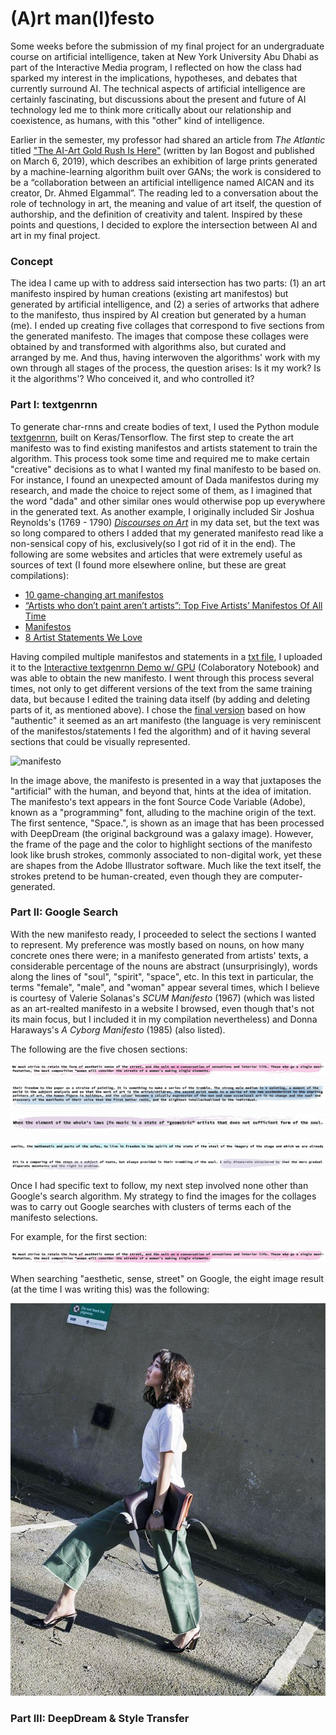 # (A)rt man(I)festo
  
Some weeks before the submission of my final project for an undergraduate course on artificial intelligence, taken at New York University Abu Dhabi as part of the Interactive Media program, I reflected on how the class had sparked my interest in the implications, hypotheses, and debates that currently surround AI. The technical aspects of artificial intelligence are certainly fascinating, but discussions about the present and future of AI technology led me to think more critically about our relationship and coexistence, as humans, with this "other" kind of intelligence.
  
Earlier in the semester, my professor had shared an article from *The Atlantic* titled ["The AI-Art Gold Rush Is Here"](https://www.theatlantic.com/technology/archive/2019/03/ai-created-art-invades-chelsea-gallery-scene/584134/) (written by Ian Bogost and published on March 6, 2019), which describes an exhibition of large prints generated by a machine-learning algorithm built over GANs; the work is considered to be a “collaboration between an artificial intelligence named AICAN and its creator, Dr. Ahmed Elgammal”. The reading led to a conversation about the role of technology in art, the meaning and value of art itself, the question of authorship, and the definition of creativity and talent. Inspired by these points and questions, I decided to explore the intersection between AI and art in my final project. 

### Concept
The idea I came up with to address said intersection has two parts: (1) an art manifesto inspired by human creations (existing art manifestos) but generated by artificial intelligence, and (2) a series of artworks that adhere to the manifesto, thus inspired by AI creation but generated by a human (me). I ended up creating five collages that correspond to five sections from the generated manifesto. The images that compose these collages were obtained by and transformed with algorithms also, but curated and arranged by me. And thus, having interwoven the algorithms' work with my own through all stages of the process, the question arises: Is it my work? Is it the algorithms'? Who conceived it, and who controlled it?  
   
### Part I: textgenrnn  
To generate char-rnns and create bodies of text, I used the Python module [textgenrnn](https://github.com/minimaxir/textgenrnn), built on Keras/Tensorflow. The first step to create the art manifesto was to find existing manifestos and artists statement to train the algorithm. This process took some time and required me to make certain "creative" decisions as to what I wanted my final manifesto to be based on. For instance, I found an unexpected amount of Dada manifestos during my research, and made the choice to reject some of them, as I imagined that the word "dada" and other similar ones would otherwise pop up everywhere in the generated text. As another example, I originally included Sir Joshua Reynolds's (1769 - 1790) [*Discourses on Art*](https://www.gutenberg.org/files/2176/2176-h/2176-h.htm) in my data set, but the text was so long compared to others I added that my generated manifesto read like a non-sensical copy of his, exclusively(so I got rid of it in the end). The following are some websites and articles that were extremely useful as sources of text (I found more elsewhere online, but these are great compilations):
* [10 game-changing art manifestos](https://www.royalacademy.org.uk/article/ten-game-changing-manifestos)
* [“Artists who don’t paint aren’t artists”: Top Five Artists’ Manifestos Of All Time](http://www.thedoublenegative.co.uk/2015/10/top-five-artists-manifestos-of-all-time/)
* [Manifestos](https://391.org/manifestos/)
* [8 Artist Statements We Love](http://www.theartleague.org/blog/2015/08/24/artist-statements-we-love/) 
  
Having compiled multiple manifestos and statements in a [txt file](https://github.com/marialauramirabelli/A.rt-I.ntel/blob/master/Final/Found-Manifestos.txt), I uploaded it to the [Interactive textgenrnn Demo w/ GPU](https://drive.google.com/file/d/1mMKGnVxirJnqDViH7BDJxFqWrsXlPSoK/view) (Colaboratory Notebook) and was able to obtain the new manifesto. I went through this process several times, not only to get different versions of the text from the same training data, but because I edited the training data itself (by adding and deleting parts of it, as mentioned above). I chose the [final version](https://github.com/marialauramirabelli/A.rt-I.ntel/blob/master/Final/Chosen-Manifesto.txt) based on how "authentic" it seemed as an art manifesto (the language is very reminiscent of the manifestos/statements I fed the algorithm) and of it having several sections that could be visually represented. 
  
![manifesto](https://github.com/marialauramirabelli/A.rt-I.ntel/blob/master/Final/FinalManifesto.jpg)
  
In the image above, the manifesto is presented in a way that juxtaposes the "artificial" with the human, and beyond that, hints at the idea of imitation. The manifesto's text appears in the font Source Code Variable (Adobe), known as a "programming" font, alluding to the machine origin of the text. The first sentence, "Space.", is shown as an image that has been processed with DeepDream (the original background was a galaxy image). However, the frame of the page and the color to highlight sections of the manifesto look like brush strokes, commonly associated to non-digital work, yet these are shapes from the Adobe Illustrator software. Much like the text itself, the strokes pretend to be human-created, even though they are computer-generated.
  
### Part II: Google Search 
With the new manifesto ready, I proceeded to select the sections I wanted to represent. My preference was mostly based on nouns, on how many concrete ones there were; in a manifesto generated from artists' texts, a considerable percentage of the nouns are abstract (unsurprisingly), words along the lines of "soul", "spirit", "space", etc. In this text in particular, the terms "female", "male", and "woman" appear several times, which I believe is courtesy of Valerie Solanas's *SCUM Manifesto* (1967) (which was listed as an art-realted manifesto in a website I browsed, even though that's not its main focus, but I included it in my compilation nevertheless) and Donna Haraways's *A Cyborg Manifesto* (1985) (also listed).

The following are the five chosen sections:
  
![1](https://github.com/marialauramirabelli/A.rt-I.ntel/blob/master/Final/Sections/text1.JPG)
  
![2](https://github.com/marialauramirabelli/A.rt-I.ntel/blob/master/Final/Sections/text2.JPG)
  
![3](https://github.com/marialauramirabelli/A.rt-I.ntel/blob/master/Final/Sections/text3.JPG)
  
![4](https://github.com/marialauramirabelli/A.rt-I.ntel/blob/master/Final/Sections/text4.JPG)
  
![5](https://github.com/marialauramirabelli/A.rt-I.ntel/blob/master/Final/Sections/text5.JPG)
  
Once I had specific text to follow, my next step involved none other than Google's search algorithm. My strategy to find the images for the collages was to carry out Google searches with clusters of terms each of the manifesto selections.   
  
For example, for the first section:  
  
![1](https://github.com/marialauramirabelli/A.rt-I.ntel/blob/master/Final/Sections/text1.JPG)
    
When searching "aesthetic, sense, street" on Google, the eight image result (at the time I was writing this) was the following:
    
![img](https://github.com/marialauramirabelli/A.rt-I.ntel/blob/master/Final/ai2.jpg)


### Part III: DeepDream & Style Transfer  
